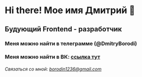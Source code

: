 # Hi there! Мое имя Дмитрий 👋
## Будующий Frontend - разработчик
### Меня можно найти в телеграмме (@DmitryBorodi)
### Меня можно найти в ВК: [ссылка тут](https://vk.com/dimon360)

###### Связаться со мной: borodin1236@gmail.com


